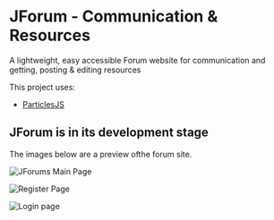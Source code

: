 # JForum - Communication & Resources

A lightweight, easy accessible Forum website for communication and getting, posting & editing resources

This project uses:
- [ParticlesJS](https://github.com/VincentGarreau/particles.js/)

## JForum is in its development stage

The images below are a preview ofthe forum site.

![JForums Main Page](https://i.imgur.com/VxNpJy0.png)

![Register Page](https://i.imgur.com/0JETaJK.png)

![Login page](https://i.imgur.com/SNFDpeL.png)
